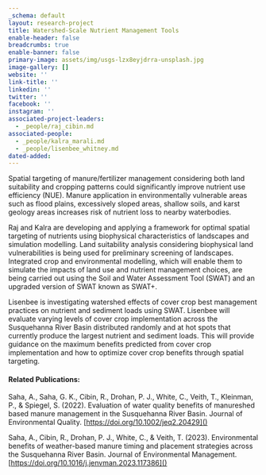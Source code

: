 ```yaml
---
_schema: default
layout: research-project
title: Watershed-Scale Nutrient Management Tools
enable-header: false
breadcrumbs: true
enable-banner: false
primary-image: assets/img/usgs-lzx8eyjdrra-unsplash.jpg
image-gallery: []
website: ''
link-title: ''
linkedin: ''
twitter: ''
facebook: ''
instagram: ''
associated-project-leaders:
  - _people/raj_cibin.md
associated-people:
  - _people/kalra_marali.md
  - _people/lisenbee_whitney.md
dated-added:
---
```

Spatial targeting of manure/fertilizer management considering both land suitability and cropping patterns could significantly improve nutrient use efficiency (NUE). Manure application in environmentally vulnerable areas such as flood plains, excessively sloped areas, shallow soils, and karst geology areas increases risk of nutrient loss to nearby waterbodies.

Raj and Kalra are developing and applying a framework for optimal spatial targeting of nutrients using biophysical characteristics of landscapes and simulation modelling. Land suitability analysis considering biophysical land vulnerabilities is being used for preliminary screening of landscapes. Integrated crop and environmental modelling, which will enable them to simulate the impacts of land use and nutrient management choices, are being carried out using the Soil and Water Assessment Tool (SWAT) and an upgraded version of SWAT known as SWAT+.

Lisenbee is investigating watershed effects of cover crop best management practices on nutrient and sediment loads using SWAT. Lisenbee will evaluate varying levels of cover crop implementation across the Susquehanna River Basin distributed randomly and at hot spots that currently produce the largest nutrient and sediment loads. This will provide guidance on the maximum benefits predicted from cover crop implementation and how to optimize cover crop benefits through spatial targeting.

#### Related Publications:

Saha, A., Saha, G. K., Cibin, R., Drohan, P. J., White, C., Veith, T., Kleinman, P., & Spiegel, S. (2022). Evaluation of water quality benefits of manureshed based manure management in the Susquehanna River Basin. Journal of Environmental Quality. [https://doi.org/10.1002/jeq2.20429]()

Saha, A., Cibin, R., Drohan, P. J., White, C., & Veith, T. (2023). Environmental benefits of weather-based manure timing and placement strategies across the Susquehanna River Basin. Journal of Environmental Management. [https://doi.org/10.1016/j.jenvman.2023.117386]()